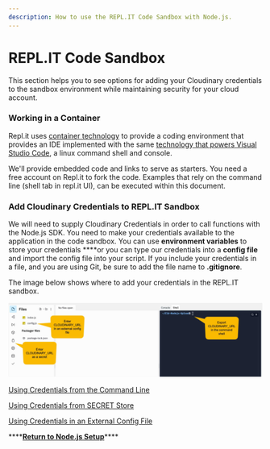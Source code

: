 ```yaml
---
description: How to use the REPL.IT Code Sandbox with Node.js.
---
```


# REPL.IT Code Sandbox

This section helps you to see options for adding your Cloudinary credentials to the sandbox environment while maintaining security for your cloud account.

### Working in a Container

Repl.it uses [container technology](https://cloud.google.com/customers/repl-it) to provide a coding environment that provides an IDE implemented with the same [technology that powers Visual Studio Code](https://www.developer.com/cloud/repl-it-an-online-editor-for-coding-or-learning/#:~:text=This%20is%20the%20same%20technology,languages%20as%20well%20as%20collaboration.), a linux command shell and console.

We'll provide embedded code and links to serve as starters.  You need a free account on Repl.it to fork the code.  Examples that rely on the command line \(shell tab in repl.it UI\), can be executed within this document.

### Add Cloudinary Credentials to REPL.IT Sandbox

 We will need to supply Cloudinary Credentials in order to call functions with the Node.js SDK.  You need to make your credentials  available to the application in the code sandbox.  You can use **environment variables** to store your credentials ****or you can type our credentials into a **config file** and import the config file into your script.  If you include your credentials in a file, and you are using Git, be sure to add the file name to **.gitignore**.

The image below shows where to add your credentials in the REPL.IT sandbox.

![Adding credentials to your application context](../../.gitbook/assets/replit-credentials.jpg)

[Using Credentials from the Command Line](using-credentials-on-the-command-line.md)

[Using Credentials from SECRET Store](using-credentials-in-secrets.md)

[Using Credentials in an External Config File](using-external-config-files.md)

\*\*\*\*[**Return to Node.js Setup**](../node-setup/)\*\*\*\*

